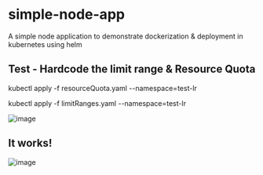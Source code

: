 # simple-node-app
A simple node application to demonstrate dockerization &amp; deployment in kubernetes using helm

## Test - Hardcode the limit range & Resource Quota

kubectl apply -f resourceQuota.yaml --namespace=test-lr

kubectl apply -f limitRanges.yaml --namespace=test-lr

![image](https://user-images.githubusercontent.com/58381187/177785340-93ea5e1f-ed52-4fc0-82be-c1f712efd6ba.png)

## It works!

![image](https://user-images.githubusercontent.com/58381187/177785535-aa013d5d-7ada-4118-a52b-11d00a5316af.png)
